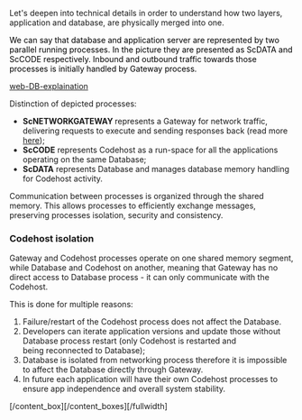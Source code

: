 Let's deepen into technical details in order to understand how two layers, application and database, are physically merged into one.</span>

<span style="color: #000000;">We can say that database and application server are represented by two parallel running processes. In the picture they are presented as ScDATA and ScCODE respectively. Inbound and outbound traffic towards those processes is initially handled by Gateway process.</span><img alt="" src="http://starcounter.io/wp-content/uploads/2016/06/web-DB-explanation.gif" />

[web-DB-explaination](../Docs/images/web-DB-explaination.gif)

Distinction of depicted processes:
<ul>
	<li><strong>ScNETWORKGATEWAY </strong>represents a Gateway for network traffic, delivering requests to execute and sending responses back (read more <a href="http://starcounter.io/guides/network/networkgateway/">here</a>);</li>
	<li><strong>ScCODE</strong> represents Codehost as a run-space for all the applications operating on the same Database;</li>
	<li><strong>ScDATA</strong> represents Database and manages database memory handling for Codehost activity.</li>
</ul>
Communication between processes is organized through the shared memory. This allows processes to efficiently exchange messages, preserving processes isolation, security and consistency.
<h3>Codehost isolation</h3>
Gateway and Codehost processes operate on one shared memory segment, while Database and Codehost on another, meaning that Gateway has no direct access to Database process - it can only communicate with the Codehost.

This is done for multiple reasons:
<ol>
	<li>Failure/restart of the Codehost process does not affect the Database.</li>
	<li>Developers can iterate application versions and update those without Database process restart (only Codehost is restarted and being reconnected to Database);</li>
	<li>Database is isolated from networking process therefore it is impossible to affect the Database directly through Gateway.</li>
	<li>In future each application will have their own Codehost processes to ensure app independence and overall system stability.</li>
</ol>[/content_box][/content_boxes][/fullwidth]